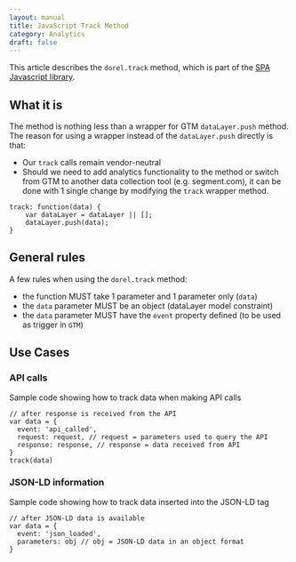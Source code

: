 ```yaml
---
layout: manual
title: JavaScript Track Method
category: Analytics
draft: false
---
```


This article describes the `dorel.track` method, which is part of the [SPA Javascript library](/service-manual/global-design-framework/frontend-SPA.html).

## What it is ##

The method is nothing less than a wrapper for GTM `dataLayer.push` method. The reason for using a wrapper instead of the `dataLayer.push` directly is that:
 
  - Our `track` calls remain vendor-neutral
  - Should we need to add analytics functionality to the method or switch from GTM to another data collection tool (e.g. segment.com), it can be done with 1 single change by modifying the `track` wrapper method.
 
```
track: function(data) {
	var dataLayer = dataLayer || [];
	dataLayer.push(data);
} 
```

## General rules ##

A few rules when using the `dorel.track` method:
 
 - the function MUST take 1 parameter and 1 parameter only (`data`)
 - the `data` parameter MUST be an object (dataLayer model constraint)
 - the `data` parameter MUST have the `event` property defined (to be used as trigger in `GTM`)
 
## Use Cases ##

### API calls ###

Sample code showing how to track data when making API calls

```
// after response is received from the API
var data = {
  event: 'api_called',
  request: request, // request = parameters used to query the API
  response: response, // response = data received from API
}
track(data)
```

### JSON-LD information ###

Sample code showing how to track data inserted into the JSON-LD tag

```
// after JSON-LD data is available
var data = {
  event: 'json_loaded',
  parameters: obj // obj = JSON-LD data in an object format
}
```